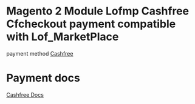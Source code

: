 # Magento 2 Module Lofmp Cashfree Cfcheckout payment compatible with Lof_MarketPlace
payment method [Cashfree](https://cashfree.com/)

# Payment docs
[Cashfree Docs](https://docs.cashfree.com/docs/)
